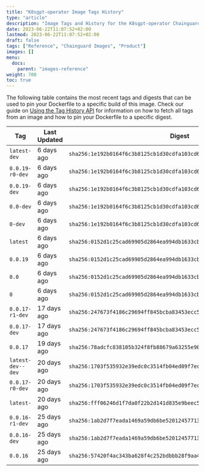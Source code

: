 ```yaml
---
title: "K8sgpt-operator Image Tags History"
type: "article"
description: "Image Tags and History for the K8sgpt-operator Chainguard Image"
date: 2023-06-22T11:07:52+02:00
lastmod: 2023-06-22T11:07:52+02:00
draft: false
tags: ["Reference", "Chainguard Images", "Product"]
images: []
menu:
  docs:
    parent: "images-reference"
weight: 700
toc: true
---
```


The following table contains the most recent tags and digests that can be used to pin your Dockerfile to a specific build of this image. Check our guide on [Using the Tag History API](/chainguard/chainguard-images/using-the-tag-history-api/) for information on how to fetch all tags from an image and how to pin your Dockerfile to a specific digest.

| Tag               | Last Updated | Digest                                                                    |
|-------------------|--------------|---------------------------------------------------------------------------|
| `latest-dev`      | 6 days ago   | `sha256:1e192b0164f6c3b8125cb1d30cdfa103cd64b01ed7165b792bca1116a16bc65c` |
| `0.0.19-r0-dev`   | 6 days ago   | `sha256:1e192b0164f6c3b8125cb1d30cdfa103cd64b01ed7165b792bca1116a16bc65c` |
| `0.0.19-dev`      | 6 days ago   | `sha256:1e192b0164f6c3b8125cb1d30cdfa103cd64b01ed7165b792bca1116a16bc65c` |
| `0.0-dev`         | 6 days ago   | `sha256:1e192b0164f6c3b8125cb1d30cdfa103cd64b01ed7165b792bca1116a16bc65c` |
| `0-dev`           | 6 days ago   | `sha256:1e192b0164f6c3b8125cb1d30cdfa103cd64b01ed7165b792bca1116a16bc65c` |
| `latest`          | 6 days ago   | `sha256:0152d1c25cad69905d2864ea994db1633cbb463f48428416830818e8d11c6c41` |
| `0.0.19`          | 6 days ago   | `sha256:0152d1c25cad69905d2864ea994db1633cbb463f48428416830818e8d11c6c41` |
| `0.0`             | 6 days ago   | `sha256:0152d1c25cad69905d2864ea994db1633cbb463f48428416830818e8d11c6c41` |
| `0`               | 6 days ago   | `sha256:0152d1c25cad69905d2864ea994db1633cbb463f48428416830818e8d11c6c41` |
| `0.0.17-r1-dev`   | 17 days ago  | `sha256:247673f4186c29694ff845bcba83453ecc50437e57ed4e68cfd4594fb56ff928` |
| `0.0.17-dev`      | 17 days ago  | `sha256:247673f4186c29694ff845bcba83453ecc50437e57ed4e68cfd4594fb56ff928` |
| `0.0.17`          | 19 days ago  | `sha256:78adcfc838105b324f8fb88679a63255e900d72afd11a7d02a243f585cf39dc5` |
| `latest-dev--dev` | 20 days ago  | `sha256:1703f535932e39edc0c3514fb04ed09f7ec017d6066590531a431b2a1e999e44` |
| `0.0.17-r0-dev`   | 20 days ago  | `sha256:1703f535932e39edc0c3514fb04ed09f7ec017d6066590531a431b2a1e999e44` |
| `latest-`         | 20 days ago  | `sha256:fff06246d1f7da0f22b2d141d835e9beec546eb5db34f4bd900f52d0b946c80e` |
| `0.0.16-r1-dev`   | 25 days ago  | `sha256:1ab2d7f7eada1469a59db6be52012457713fab6cf0dd12313e8bb363e76490dc` |
| `0.0.16-dev`      | 25 days ago  | `sha256:1ab2d7f7eada1469a59db6be52012457713fab6cf0dd12313e8bb363e76490dc` |
| `0.0.16`          | 25 days ago  | `sha256:57420f4ac343ba628f4c252bdbbb28f9aa401edd70b93ae41a077cd9a03e8438` |
